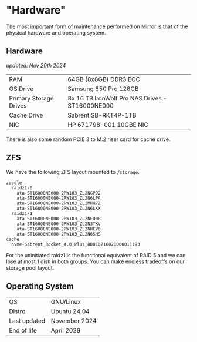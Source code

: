 # "Hardware"

The most important form of maintenance performed on Mirror is that of the physical hardware and operating system.

## Hardware 

_updated: Nov 20th 2024_

|                          |                                                 |
| ------------------------ | ----------------------------------------------- |
| RAM                      | 64GB (8x8GB) DDR3 ECC                           |
| OS Drive                 | Samsung 850 Pro 128GB                           |
| Primary Storage Drives   | 8x 16 TB IronWolf Pro NAS Drives - ST16000NE000 |
| Cache Drive              | Sabrent SB-RKT4P-1TB                            |
| NIC                      | HP 671798-001 10GBE NIC                         |

There is also some random PCIE 3 to M.2 riser card for cache drive.

## ZFS

We have the following ZFS layout mounted to `/storage`.

```
zoodle
  raidz1-0
    ata-ST16000NE000-2RW103_ZL2NGP92
    ata-ST16000NE000-2RW103_ZL2N6LPA
    ata-ST16000NE000-2RW103_ZL2MHH7Z
    ata-ST16000NE000-2RW103_ZL2N6LKX
  raidz1-1
    ata-ST16000NE000-2RW103_ZL2NED08
    ata-ST16000NE000-2RW103_ZL2N3TKV
    ata-ST16000NE000-2RW103_ZL2NHEV0
    ata-ST16000NE000-2RW103_ZL2N6SHS
cache
  nvme-Sabrent_Rocket_4.0_Plus_8D8C071602DD00011193
```

For the uninitiated raidz1 is the functional equivalent of RAID 5 and we can lose at most 1 disk in both groups. You can make endless tradeoffs on our storage pool layout. 

## Operating System

|              |               |
| :----------- | :------------ |
| OS           | GNU/Linux     |
| Distro       | Ubuntu 24.04  |
| Last updated | November 2024 |
| End of life  | April 2029    |


